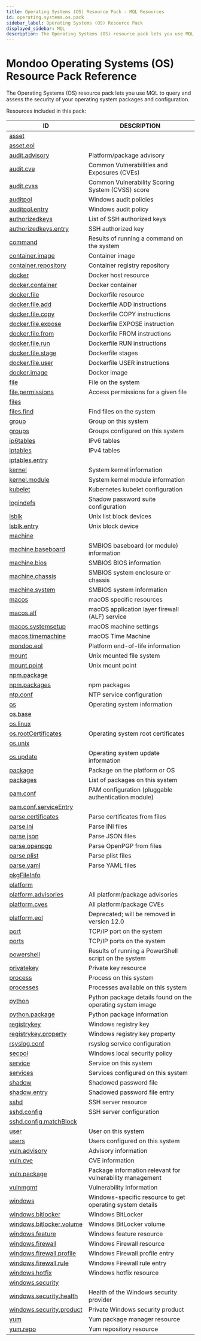 ```yaml
---
title: Operating Systems (OS) Resource Pack - MQL Resources
id: operating.systems.os.pack
sidebar_label: Operating Systems (OS) Resource Pack
displayed_sidebar: MQL
description: The Operating Systems (OS) resource pack lets you use MQL to query and assess the security of your operating system packages and configuration.
---
```


# Mondoo Operating Systems (OS) Resource Pack Reference

The Operating Systems (OS) resource pack lets you use MQL to query and assess the security of your operating system packages and configuration.

Resources included in this pack:

| ID                                                      | DESCRIPTION                                                |
| ------------------------------------------------------- | ---------------------------------------------------------- |
| [asset](asset.md)                                       |                                                            |
| [asset.eol](asset.eol.md)                               |                                                            |
| [audit.advisory](audit.advisory.md)                     | Platform/package advisory                                  |
| [audit.cve](audit.cve.md)                               | Common Vulnerabilities and Exposures (CVEs)                |
| [audit.cvss](audit.cvss.md)                             | Common Vulnerability Scoring System (CVSS) score           |
| [auditpol](auditpol.md)                                 | Windows audit policies                                     |
| [auditpol.entry](auditpol.entry.md)                     | Windows audit policy                                       |
| [authorizedkeys](authorizedkeys.md)                     | List of SSH authorized keys                                |
| [authorizedkeys.entry](authorizedkeys.entry.md)         | SSH authorized key                                         |
| [command](command.md)                                   | Results of running a command on the system                 |
| [container.image](container.image.md)                   | Container image                                            |
| [container.repository](container.repository.md)         | Container registry repository                              |
| [docker](docker.md)                                     | Docker host resource                                       |
| [docker.container](docker.container.md)                 | Docker container                                           |
| [docker.file](docker.file.md)                           | Dockerfile resource                                        |
| [docker.file.add](docker.file.add.md)                   | Dockerfile ADD instructions                                |
| [docker.file.copy](docker.file.copy.md)                 | Dockerfile COPY instructions                               |
| [docker.file.expose](docker.file.expose.md)             | Dockerfile EXPOSE instruction                              |
| [docker.file.from](docker.file.from.md)                 | Dockerfile FROM instructions                               |
| [docker.file.run](docker.file.run.md)                   | Dockerfile RUN instructions                                |
| [docker.file.stage](docker.file.stage.md)               | Dockerfile stages                                          |
| [docker.file.user](docker.file.user.md)                 | Dockerfile USER instructions                               |
| [docker.image](docker.image.md)                         | Docker image                                               |
| [file](file.md)                                         | File on the system                                         |
| [file.permissions](file.permissions.md)                 | Access permissions for a given file                        |
| [files](files.md)                                       |                                                            |
| [files.find](files.find.md)                             | Find files on the system                                   |
| [group](group.md)                                       | Group on this system                                       |
| [groups](groups.md)                                     | Groups configured on this system                           |
| [ip6tables](ip6tables.md)                               | IPv6 tables                                                |
| [iptables](iptables.md)                                 | IPv4 tables                                                |
| [iptables.entry](iptables.entry.md)                     |                                                            |
| [kernel](kernel.md)                                     | System kernel information                                  |
| [kernel.module](kernel.module.md)                       | System kernel module information                           |
| [kubelet](kubelet.md)                                   | Kubernetes kubelet configuration                           |
| [logindefs](logindefs.md)                               | Shadow password suite configuration                        |
| [lsblk](lsblk.md)                                       | Unix list block devices                                    |
| [lsblk.entry](lsblk.entry.md)                           | Unix block device                                          |
| [machine](machine.md)                                   |                                                            |
| [machine.baseboard](machine.baseboard.md)               | SMBIOS baseboard (or module) information                   |
| [machine.bios](machine.bios.md)                         | SMBIOS BIOS information                                    |
| [machine.chassis](machine.chassis.md)                   | SMBIOS system enclosure or chassis                         |
| [machine.system](machine.system.md)                     | SMBIOS system information                                  |
| [macos](macos.md)                                       | macOS specific resources                                   |
| [macos.alf](macos.alf.md)                               | macOS application layer firewall (ALF) service             |
| [macos.systemsetup](macos.systemsetup.md)               | macOS machine settings                                     |
| [macos.timemachine](macos.timemachine.md)               | macOS Time Machine                                         |
| [mondoo.eol](mondoo.eol.md)                             | Platform end-of-life information                           |
| [mount](mount.md)                                       | Unix mounted file system                                   |
| [mount.point](mount.point.md)                           | Unix mount point                                           |
| [npm.package](npm.package.md)                           |                                                            |
| [npm.packages](npm.packages.md)                         | npm packages                                               |
| [ntp.conf](ntp.conf.md)                                 | NTP service configuration                                  |
| [os](os.md)                                             | Operating system information                               |
| [os.base](os.base.md)                                   |                                                            |
| [os.linux](os.linux.md)                                 |                                                            |
| [os.rootCertificates](os.rootcertificates.md)           | Operating system root certificates                         |
| [os.unix](os.unix.md)                                   |                                                            |
| [os.update](os.update.md)                               | Operating system update information                        |
| [package](package.md)                                   | Package on the platform or OS                              |
| [packages](packages.md)                                 | List of packages on this system                            |
| [pam.conf](pam.conf.md)                                 | PAM configuration (pluggable authentication module)        |
| [pam.conf.serviceEntry](pam.conf.serviceentry.md)       |                                                            |
| [parse.certificates](parse.certificates.md)             | Parse certificates from files                              |
| [parse.ini](parse.ini.md)                               | Parse INI files                                            |
| [parse.json](parse.json.md)                             | Parse JSON files                                           |
| [parse.openpgp](parse.openpgp.md)                       | Parse OpenPGP from files                                   |
| [parse.plist](parse.plist.md)                           | Parse plist files                                          |
| [parse.yaml](parse.yaml.md)                             | Parse YAML files                                           |
| [pkgFileInfo](pkgfileinfo.md)                           |                                                            |
| [platform](platform.md)                                 |                                                            |
| [platform.advisories](platform.advisories.md)           | All platform/package advisories                            |
| [platform.cves](platform.cves.md)                       | All platform/package CVEs                                  |
| [platform.eol](platform.eol.md)                         | Deprecated; will be removed in version 12.0                |
| [port](port.md)                                         | TCP/IP port on the system                                  |
| [ports](ports.md)                                       | TCP/IP ports on the system                                 |
| [powershell](powershell.md)                             | Results of running a PowerShell script on the system       |
| [privatekey](privatekey.md)                             | Private key resource                                       |
| [process](process.md)                                   | Process on this system                                     |
| [processes](processes.md)                               | Processes available on this system                         |
| [python](python.md)                                     | Python package details found on the operating system image |
| [python.package](python.package.md)                     | Python package information                                 |
| [registrykey](registrykey.md)                           | Windows registry key                                       |
| [registrykey.property](registrykey.property.md)         | Windows registry key property                              |
| [rsyslog.conf](rsyslog.conf.md)                         | rsyslog service configuration                              |
| [secpol](secpol.md)                                     | Windows local security policy                              |
| [service](service.md)                                   | Service on this system                                     |
| [services](services.md)                                 | Services configured on this system                         |
| [shadow](shadow.md)                                     | Shadowed password file                                     |
| [shadow.entry](shadow.entry.md)                         | Shadowed password file entry                               |
| [sshd](sshd.md)                                         | SSH server resource                                        |
| [sshd.config](sshd.config.md)                           | SSH server configuration                                   |
| [sshd.config.matchBlock](sshd.config.matchblock.md)     |                                                            |
| [user](user.md)                                         | User on this system                                        |
| [users](users.md)                                       | Users configured on this system                            |
| [vuln.advisory](vuln.advisory.md)                       | Advisory information                                       |
| [vuln.cve](vuln.cve.md)                                 | CVE information                                            |
| [vuln.package](vuln.package.md)                         | Package information relevant for vulnerability management  |
| [vulnmgmt](vulnmgmt.md)                                 | Vulnerability Information                                  |
| [windows](windows.md)                                   | Windows-specific resource to get operating system details  |
| [windows.bitlocker](windows.bitlocker.md)               | Windows BitLocker                                          |
| [windows.bitlocker.volume](windows.bitlocker.volume.md) | Windows BitLocker volume                                   |
| [windows.feature](windows.feature.md)                   | Windows feature resource                                   |
| [windows.firewall](windows.firewall.md)                 | Windows Firewall resource                                  |
| [windows.firewall.profile](windows.firewall.profile.md) | Windows Firewall profile entry                             |
| [windows.firewall.rule](windows.firewall.rule.md)       | Windows Firewall rule entry                                |
| [windows.hotfix](windows.hotfix.md)                     | Windows hotfix resource                                    |
| [windows.security](windows.security.md)                 |                                                            |
| [windows.security.health](windows.security.health.md)   | Health of the Windows security provider                    |
| [windows.security.product](windows.security.product.md) | Private Windows security product                           |
| [yum](yum.md)                                           | Yum package manager resource                               |
| [yum.repo](yum.repo.md)                                 | Yum repository resource                                    |
